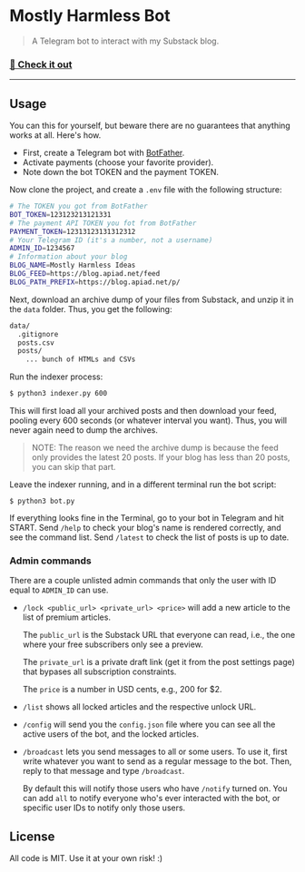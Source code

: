 # Mostly Harmless Bot

> A Telegram bot to interact with my Substack blog.

### [🤖 Check it out](https://t.me/mostly_harmless_ideas_bot)

---

## Usage

You can this for yourself, but beware there are no guarantees that anything works at all.
Here's how.

- First, create a Telegram bot with [BotFather](https://t.me/BotFather).
- Activate payments (choose your favorite provider).
- Note down the bot TOKEN and the payment TOKEN.

Now clone the project, and create a `.env` file with the following structure:

```bash
# The TOKEN you got from BotFather
BOT_TOKEN=123123213121331
# The payment API TOKEN you fot from BotFather
PAYMENT_TOKEN=12313123131312312
# Your Telegram ID (it's a number, not a username)
ADMIN_ID=1234567
# Information about your blog
BLOG_NAME=Mostly Harmless Ideas
BLOG_FEED=https://blog.apiad.net/feed
BLOG_PATH_PREFIX=https://blog.apiad.net/p/
```

Next, download an archive dump of your files from Substack, and unzip it in the `data` folder. Thus, you get the following:

```bash
data/
  .gitignore
  posts.csv
  posts/
    ... bunch of HTMLs and CSVs
```

Run the indexer process:

```bash
$ python3 indexer.py 600
```

This will first load all your archived posts and then download your feed, pooling every 600 seconds (or whatever interval you want). Thus, you will never again need to dump the archives.

> NOTE: The reason we need the archive dump is because the feed only provides the latest 20 posts. If your blog has less than 20 posts, you can skip that part.

Leave the indexer running, and in a different terminal run the bot script:

```
$ python3 bot.py
```

If everything looks fine in the Terminal, go to your bot in Telegram and hit START. Send `/help` to check your blog's name is rendered correctly, and see the command list. Send `/latest` to check the list of posts is up to date.

### Admin commands

There are a couple unlisted admin commands that only the user with ID equal to `ADMIN_ID` can use.

- `/lock <public_url> <private_url> <price>` will add a new article to the list of premium articles.

  The `public_url` is the Substack URL that everyone can read, i.e., the one where your free subscribers only see a preview.

  The `private_url` is a private draft link (get it from the post settings page) that bypases all subscription constraints.

  The `price` is a number in USD cents, e.g., 200 for $2.

- `/list` shows all locked articles and the respective unlock URL.

- `/config` will send you the `config.json` file where you can see all the active users of the bot, and the locked articles.

- `/broadcast` lets you send messages to all or some users. To use it, first write whatever you want to send as a regular message to the bot. Then, reply to that message and type `/broadcast`.

    By default this will notify those users who have `/notify` turned on. You can add `all` to notify everyone who's ever interacted with the bot, or specific user IDs to notify only those users.


## License

All code is MIT. Use it at your own risk! :)